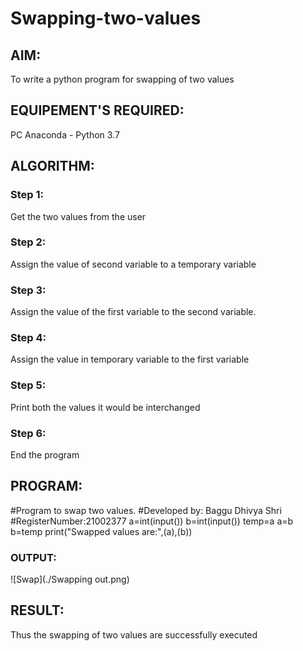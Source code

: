 # Swapping-two-values
## AIM:
To write a python program for swapping of two values
## EQUIPEMENT'S REQUIRED: 
PC
Anaconda - Python 3.7
## ALGORITHM: 
### Step 1:
Get the two values from the user
### Step 2: 
Assign the value of second variable to a temporary variable 
### Step 3: 
Assign the value of the first variable to the second variable.
### Step 4:  
Assign the value in temporary variable to the first variable
### Step 5: 
Print both the values it would be interchanged
### Step 6: 
End the program
## PROGRAM:
#Program to swap two values.
#Developed by: Baggu Dhivya Shri
#RegisterNumber:21002377
a=int(input())
b=int(input())
temp=a
a=b
b=temp
print("Swapped values are:",(a),(b))

### OUTPUT:
![Swap](./Swapping out.png)



## RESULT:
Thus the swapping of two values are successfully executed



